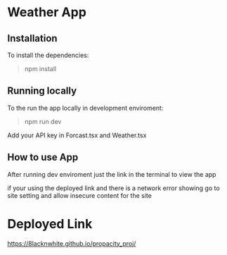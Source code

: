 # Weather App

## Installation

To install the dependencies:

> npm install

## Running locally

To the run the app locally in development enviroment:

> npm run dev

Add your API key in Forcast.tsx and Weather.tsx

## How to use App

After running dev enviroment just the link in the terminal to view the app

if your using the deployed link and there is a network error showing go to site setting and allow insecure content for the site

# Deployed Link

https://8lacknwhite.github.io/propacity_proj/
